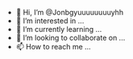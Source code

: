 - 👋 Hi, I’m @Jonbgyuuuuuuuuyhh
- 👀 I’m interested in ...
- 🌱 I’m currently learning ...
- 💞️ I’m looking to collaborate on ...
- 📫 How to reach me ...

<!---
Jonbgyuuuuuuuuyhh/Jonbgyuuuuuuuuyhh is a ✨ special ✨ repository because its `README.md` (this file) appears on your GitHub profile.
You can click the Preview link to take a look at your changes.
--->
